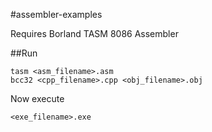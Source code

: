 #assembler-examples

Requires Borland TASM 8086 Assembler

##Run

    tasm <asm_filename>.asm
    bcc32 <cpp_filename>.cpp <obj_filename>.obj

Now execute

    <exe_filename>.exe
